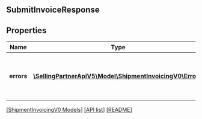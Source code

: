 ## SubmitInvoiceResponse

## Properties

Name | Type | Description | Notes
------------ | ------------- | ------------- | -------------
**errors** | [**\SellingPartnerApiV5\Model\ShipmentInvoicingV0\Error[]**](Error.md) | A list of error responses returned when a request is unsuccessful. | [optional]

[[ShipmentInvoicingV0 Models]](../) [[API list]](../../Api) [[README]](../../../README.md)
